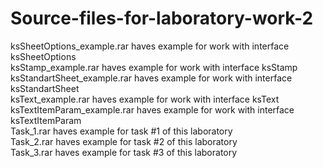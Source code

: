 # Source-files-for-laboratory-work-2
ksSheetOptions_example.rar haves example for work with interface ksSheetOptions<br />
ksStamp_example.rar haves example for work with interface ksStamp<br />
ksStandartSheet_example.rar haves example for work with interface ksStandartSheet<br />
ksText_example.rar haves example for work with interface ksText<br />
ksTextItemParam_example.rar haves example for work with interface ksTextItemParam<br />
Task_1.rar haves example for task #1 of this laboratory<br />
Task_2.rar haves example for task #2 of this laboratory<br />
Task_3.rar haves example for task #3 of this laboratory<br />


